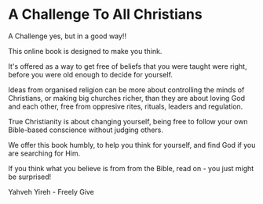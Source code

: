 # A Challenge To All Christians

A Challenge yes, but in a good way!!

This online book is designed to make you think.

It's offered as a way to get free of beliefs that you were taught were right, before you were old enough to decide for yourself.

Ideas from organised religion can be more about controlling the minds of Christians, or making big churches richer, than they are about loving God and each other, free from oppresive rites, rituals, leaders and regulation.

True Christianity is about changing yourself, being free to follow your own Bible-based conscience without judging others.

We offer this book humbly, to help you think for yourself, and find God if you are searching for Him.

If you think what you believe is from from the Bible, read on - you just might be surprised!

Yahveh Yireh - Freely Give
